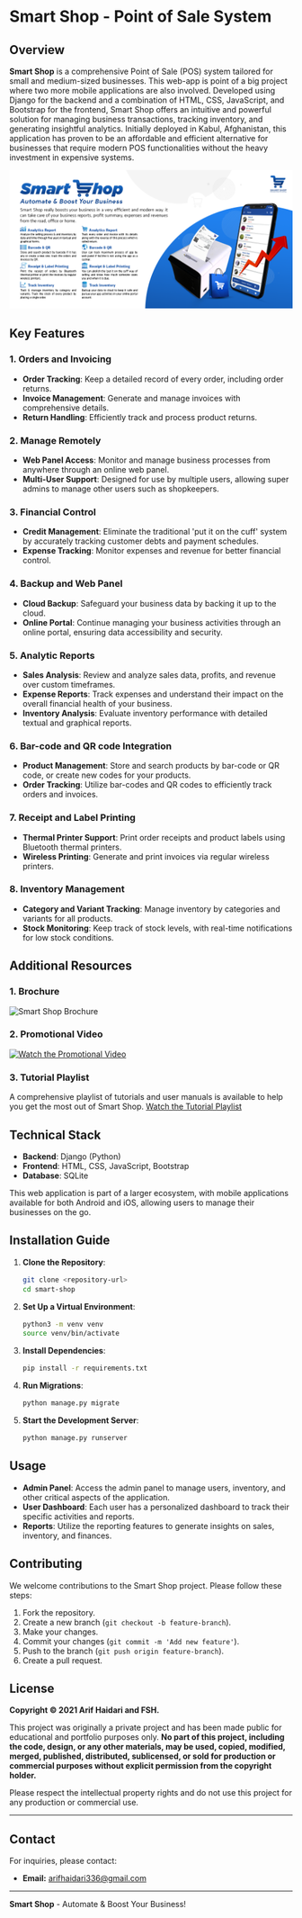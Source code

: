 # Smart Shop - Point of Sale System

## Overview

**Smart Shop** is a comprehensive Point of Sale (POS) system tailored for small and medium-sized businesses. This web-app is point of a big project where two more mobile applications are also involved. Developed using Django for the backend and a combination of HTML, CSS, JavaScript, and Bootstrap for the frontend, Smart Shop offers an intuitive and powerful solution for managing business transactions, tracking inventory, and generating insightful analytics. Initially deployed in Kabul, Afghanistan, this application has proven to be an affordable and efficient alternative for businesses that require modern POS functionalities without the heavy investment in expensive systems.

![Smart Shop Brochure](Banner.png)

## Key Features

### 1. Orders and Invoicing

- **Order Tracking**: Keep a detailed record of every order, including order returns.
- **Invoice Management**: Generate and manage invoices with comprehensive details.
- **Return Handling**: Efficiently track and process product returns.

### 2. Manage Remotely

- **Web Panel Access**: Monitor and manage business processes from anywhere through an online web panel.
- **Multi-User Support**: Designed for use by multiple users, allowing super admins to manage other users such as shopkeepers.

### 3. Financial Control

- **Credit Management**: Eliminate the traditional 'put it on the cuff' system by accurately tracking customer debts and payment schedules.
- **Expense Tracking**: Monitor expenses and revenue for better financial control.

### 4. Backup and Web Panel

- **Cloud Backup**: Safeguard your business data by backing it up to the cloud.
- **Online Portal**: Continue managing your business activities through an online portal, ensuring data accessibility and security.

### 5. Analytic Reports

- **Sales Analysis**: Review and analyze sales data, profits, and revenue over custom timeframes.
- **Expense Reports**: Track expenses and understand their impact on the overall financial health of your business.
- **Inventory Analysis**: Evaluate inventory performance with detailed textual and graphical reports.

### 6. Bar-code and QR code Integration

- **Product Management**: Store and search products by bar-code or QR code, or create new codes for your products.
- **Order Tracking**: Utilize bar-codes and QR codes to efficiently track orders and invoices.

### 7. Receipt and Label Printing

- **Thermal Printer Support**: Print order receipts and product labels using Bluetooth thermal printers.
- **Wireless Printing**: Generate and print invoices via regular wireless printers.

### 8. Inventory Management

- **Category and Variant Tracking**: Manage inventory by categories and variants for all products.
- **Stock Monitoring**: Keep track of stock levels, with real-time notifications for low stock conditions.

## Additional Resources

### 1. Brochure

![Smart Shop Brochure](Smart_Shop_Brochure.jpg)

### 2. Promotional Video

[![Watch the Promotional Video](https://www.youtube.com/watch?v=CGohh8mu5r8/0.jpg)](https://www.youtube.com/watch?v=CGohh8mu5r8)

### 3. Tutorial Playlist

A comprehensive playlist of tutorials and user manuals is available to help you get the most out of Smart Shop.
[Watch the Tutorial Playlist](https://www.youtube.com/watch?v=OcSPNzoeV48&list=PLzZJPW96W8VN9rCsCsJ0Urm8uKwSTuHll)

## Technical Stack

- **Backend**: Django (Python)
- **Frontend**: HTML, CSS, JavaScript, Bootstrap
- **Database**: SQLite

This web application is part of a larger ecosystem, with mobile applications available for both Android and iOS, allowing users to manage their businesses on the go.

## Installation Guide

1. **Clone the Repository**:
   ```bash
   git clone <repository-url>
   cd smart-shop
   ```
2. **Set Up a Virtual Environment**:
   ```bash
   python3 -m venv venv
   source venv/bin/activate
   ```
3. **Install Dependencies**:
   ```bash
   pip install -r requirements.txt
   ```
4. **Run Migrations**:
   ```bash
   python manage.py migrate
   ```
5. **Start the Development Server**:
   ```bash
   python manage.py runserver
   ```

## Usage

- **Admin Panel**: Access the admin panel to manage users, inventory, and other critical aspects of the application.
- **User Dashboard**: Each user has a personalized dashboard to track their specific activities and reports.
- **Reports**: Utilize the reporting features to generate insights on sales, inventory, and finances.

## Contributing

We welcome contributions to the Smart Shop project. Please follow these steps:

1. Fork the repository.
2. Create a new branch (`git checkout -b feature-branch`).
3. Make your changes.
4. Commit your changes (`git commit -m 'Add new feature'`).
5. Push to the branch (`git push origin feature-branch`).
6. Create a pull request.

## License

**Copyright © 2021 Arif Haidari and FSH.**

This project was originally a private project and has been made public for educational and portfolio purposes only. **No part of this project, including the code, design, or any other materials, may be used, copied, modified, merged, published, distributed, sublicensed, or sold for production or commercial purposes without explicit permission from the copyright holder.**

Please respect the intellectual property rights and do not use this project for any production or commercial use.

---

## Contact

For inquiries, please contact:

- **Email:** arifhaidari336@gmail.com

---

**Smart Shop** - Automate & Boost Your Business!
